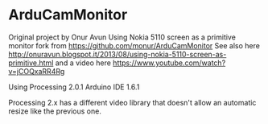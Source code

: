 # ArduCamMonitor
Original project by Onur Avun
Using Nokia 5110 screen as a primitive monitor
fork from https://github.com/monur/ArduCamMonitor
See also here
http://onuravun.blogspot.it/2013/08/using-nokia-5110-screen-as-primitive.html
and a video here
https://www.youtube.com/watch?v=jCOQxaRR4Rg

Using Processing 2.0.1
Arduino IDE 1.6.1

Processing 2.x has a different video library that doesn't allow an automatic resize like the previous one.
